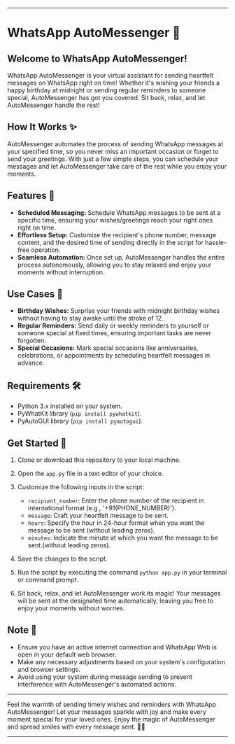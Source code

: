 
---

# WhatsApp AutoMessenger 🌟

## Welcome to WhatsApp AutoMessenger!

WhatsApp AutoMessenger is your virtual assistant for sending heartfelt messages on WhatsApp right on time! Whether it's wishing your friends a happy birthday at midnight or sending regular reminders to someone special, AutoMessenger has got you covered. Sit back, relax, and let AutoMessenger handle the rest!

## How It Works ✨

AutoMessenger automates the process of sending WhatsApp messages at your specified time, so you never miss an important occasion or forget to send your greetings. With just a few simple steps, you can schedule your messages and let AutoMessenger take care of the rest while you enjoy your moments.

## Features 🚀

- **Scheduled Messaging:** Schedule WhatsApp messages to be sent at a specific time, ensuring your wishes/greetings reach your right ones right on time.
- **Effortless Setup:** Customize the recipient's phone number, message content, and the desired time of sending directly in the script for hassle-free operation.
- **Seamless Automation:** Once set up, AutoMessenger handles the entire process autonomously, allowing you to stay relaxed and enjoy your moments without interruption.

## Use Cases 🎉

- **Birthday Wishes:** Surprise your friends with midnight birthday wishes without having to stay awake until the stroke of 12.
- **Regular Reminders:** Send daily or weekly reminders to yourself or someone special at fixed times, ensuring important tasks are never forgotten.
- **Special Occasions:** Mark special occasions like anniversaries, celebrations, or appointments by scheduling heartfelt messages in advance.

## Requirements 🛠️

- Python 3.x installed on your system.
- PyWhatKit library (`pip install pywhatkit`).
- PyAutoGUI library (`pip install pyautogui`).

## Get Started 🚀

1. Clone or download this repository to your local machine.

2. Open the `app.py` file in a text editor of your choice.

3. Customize the following inputs in the script:
    - `recipient_number`: Enter the phone number of the recipient in international format (e.g., '+91(PHONE_NUMBER)').
    - `message`: Craft your heartfelt message to be sent.
    - `hours`: Specify the hour in 24-hour format when you want the message to be sent (without leading zeros).
    - `minutes`: Indicate the minute at which you want the message to be sent.(without leading zeros).

4. Save the changes to the script.

5. Run the script by executing the command `python app.py` in your terminal or command prompt.

6. Sit back, relax, and let AutoMessenger work its magic! Your messages will be sent at the designated time automatically, leaving you free to enjoy your moments without worries.

## Note 📝

- Ensure you have an active internet connection and WhatsApp Web is open in your default web browser.
- Make any necessary adjustments based on your system's configuration and browser settings.
- Avoid using your system during message sending to prevent interference with AutoMessenger's automated actions.

---

Feel the warmth of sending timely wishes and reminders with WhatsApp AutoMessenger! Let your messages sparkle with joy and make every moment special for your loved ones. Enjoy the magic of AutoMessenger and spread smiles with every message sent. 🌟✨

--- 
